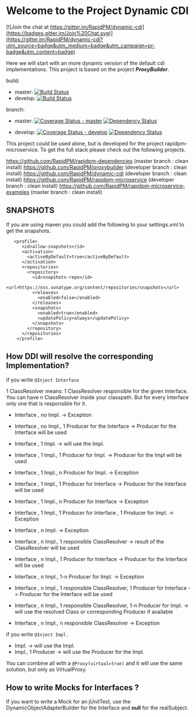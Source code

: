 # Welcome to the Project Dynamic CDI

[![Join the chat at https://gitter.im/RapidPM/dynamic-cdi](https://badges.gitter.im/Join%20Chat.svg)](https://gitter.im/RapidPM/dynamic-cdi?utm_source=badge&utm_medium=badge&utm_campaign=pr-badge&utm_content=badge)

Here we will start with an more dynamic version of the default cdi implementations.
This project is based on the project ***ProxyBuilder***.

build:
+ master:
[![Build Status](https://travis-ci.org/RapidPM/dynamic-cdi.svg?branch=master)](https://travis-ci.org/RapidPM/dynamic-cdi)
+ develop:
[![Build Status](https://travis-ci.org/RapidPM/dynamic-cdi.svg?branch=develop)](https://travis-ci.org/RapidPM/dynamic-cdi)

branch:
+ master:
[![Coverage Status - master](https://coveralls.io/repos/RapidPM/dynamic-cdi/badge.svg?branch=master)](https://coveralls.io/r/RapidPM/dynamic-cdi?branch=master)
[![Dependency Status](https://www.versioneye.com/user/projects/55a3ad19323939002100061e/badge.svg?style=flat)](https://www.versioneye.com/user/projects/55a3ad19323939002100061e)

+ develop:
[![Coverage Status - develop](https://coveralls.io/repos/RapidPM/dynamic-cdi/badge.svg?branch=develop)](https://coveralls.io/r/RapidPM/dynamic-cdi?branch=develop)
[![Dependency Status](https://www.versioneye.com/user/projects/55a3ad16323939001800069a/badge.svg?style=flat)](https://www.versioneye.com/user/projects/55a3ad16323939001800069a)

This project could be used alone, but is developed for the project rapidpm-microservice. To get the full stack please check out the following projects.

https://github.com/RapidPM/rapidpm-dependencies (master branch : clean install)
https://github.com/RapidPM/proxybuilder (developer branch : clean install)
https://github.com/RapidPM/dynamic-cdi (developer branch : clean install)
https://github.com/RapidPM/rapidpm-microservice (developer branch : clean install)
https://github.com/RapidPM/rapidpm-microservice-examples (master branch : clean install)

## SNAPSHOTS
If you are using maven you could add the following to your settings.xml to get the snapshots.

```
   <profile>
      <id>allow-snapshots</id>
      <activation>
        <activeByDefault>true</activeByDefault>
      </activation>
      <repositories>
        <repository>
          <id>snapshots-repo</id>
          <url>https://oss.sonatype.org/content/repositories/snapshots</url>
          <releases>
            <enabled>false</enabled>
          </releases>
          <snapshots>
            <enabled>true</enabled>
            <updatePolicy>always</updatePolicy>
          </snapshots>
        </repository>
      </repositories>
    </profile>
```

## How DDI will resolve the corresponding Implementation?

if you write ``@Inject Interface``

1 ClassResolver means: 1 ClassResolver responsible for the given Interface. You can have n ClassResolver inside your classpath.
But for every Interface only one that is responsible for it.

* Interface , no Impl. -> Exception
* Interface , no Impl., 1 Producer for the Interface  -> Producer for the Interface will be used

* Interface , 1 Impl. -> will use the Impl.
* Interface , 1 Impl., 1 Producer for Impl. -> Producer for the Impl will be used
* Interface , 1 Impl., n Producer for Impl. -> Exception
* Interface , 1 Impl., 1 Producer for Interface -> Producer for the Interface will be used
* Interface , 1 Impl., n Producer for Interface -> Exception

* Interface , 1 Impl., 1 Producer for Interface , 1 Producer for Impl. -> Exception

* Interface , n Impl. -> Exception
* Interface , n Impl., 1 responsible ClassResolver -> result of the ClassResolver will be used
* Interface , n Impl., 1 Producer for Interface -> Producer for the Interface will be used
* Interface , n Impl., 1-n Producer for Impl. -> Exception

* Interface , n Impl., 1 responsible ClassResolver, 1 Producer for Interface -> Producer for the Interface will be used
* Interface , n Impl., 1 responsible ClassResolver, 1-n Producer for Impl. -> will use the resolved Class or corresponding Producer if available
* Interface , n Impl., n responsible ClassResolver -> Exception


if you write ``@Inject Impl.``

* Impl. -> will use the Impl.
* Impl., 1 Producer -> will use the Producer for the Impl.

You can combine all with a ``@Proxy(virtual=true)`` and it will use the same solution, but only as VirtualProxy.




## How to write Mocks for Interfaces ?
If you want to write a Mock for an jUnitTest, use the DynamicObjectAdapterBuilder for the Interface and **null** for the realSubject.

```java


```


